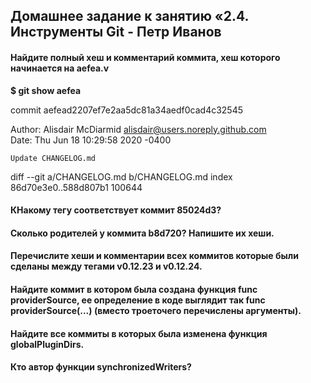<h2>Домашнее задание к занятию «2.4. Инструменты Git - Петр Иванов</h2>

<h4>Найдите полный хеш и комментарий коммита, хеш которого начинается на aefea.v</h4>
<b>$ git show aefea</b>  

commit aefead2207ef7e2aa5dc81a34aedf0cad4c32545  

Author: Alisdair McDiarmid <alisdair@users.noreply.github.com><br>
Date:   Thu Jun 18 10:29:58 2020 -0400  

    Update CHANGELOG.md  

diff --git a/CHANGELOG.md b/CHANGELOG.md
index 86d70e3e0..588d807b1 100644

<h4>КНакому тегу соответствует коммит 85024d3?</h4>
<h4>Сколько родителей у коммита b8d720? Напишите их хеши.</h4>
<h4>Перечислите хеши и комментарии всех коммитов которые были сделаны между тегами v0.12.23 и v0.12.24.</h4>
<h4>Найдите коммит в котором была создана функция func providerSource, ее определение в коде выглядит так func providerSource(...) (вместо троеточего перечислены аргументы).</h4>
<h4>Найдите все коммиты в которых была изменена функция globalPluginDirs.</h4>
<h4>Кто автор функции synchronizedWriters?</h4>
